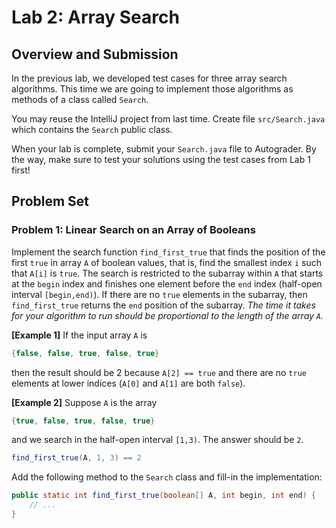 # Lab 2: Array Search

## Overview and Submission

In the previous lab, we developed test cases for three array search algorithms. This time
we are going to implement those algorithms as methods of a class called `Search`.

You may reuse the IntelliJ project from last time. Create file `src/Search.java` which
contains the `Search` public class.

When your lab is complete, submit your `Search.java` file to Autograder.
By the way, make sure to test your solutions using the test cases from Lab 1 first!

## Problem Set

### Problem 1: Linear Search on an Array of Booleans

Implement the search function `find_first_true` that finds
the position of the first `true` in array `A` of boolean values,
that is, find the smallest index `i` such that `A[i]` is `true`.
The search is restricted to the subarray within `A` that starts at the `begin`
index and finishes one element before the `end` index
(half-open interval `[begin,end)`).
If there are no `true` elements in the subarray, then `find_first_true`
returns the `end` position of the subarray.
_The time it takes for your algorithm to run should be proportional to the
length of the array `A`._

**[Example 1]** If the input array `A` is

```java
{false, false, true, false, true}
```

then the result should be 2 because `A[2] == true` and there are no
`true` elements at lower indices (`A[0]` and `A[1]` are both `false`).

**[Example 2]** Suppose `A` is the array

```java
{true, false, true, false, true}
```

and we search in the half-open interval `[1,3)`. The answer should be `2`.

```java
find_first_true(A, 1, 3) == 2
```

Add the following method to the `Search` class and fill-in the
implementation:

```java
public static int find_first_true(boolean[] A, int begin, int end) {
    // ...
}
```
